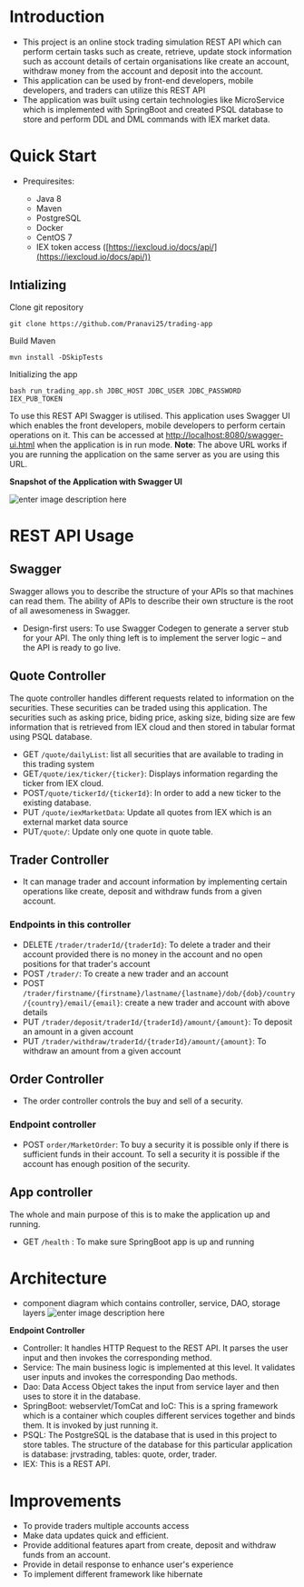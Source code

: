 

# Introduction  

- This project is an online stock trading simulation REST API which can perform certain tasks such as create, retrieve, update stock information  such as account details of certain organisations like create an account, withdraw money from the account and deposit into the account.    
-  This application can be used by front-end developers, mobile developers, and traders can utilize this REST API  
- The application was built using certain technologies like MicroService which is implemented with SpringBoot and created PSQL database to store and perform DDL and DML commands with IEX market data.
     

# Quick Start  

- Prequiresites:   
       
   - Java 8
   - Maven
   - PostgreSQL
   -  Docker
   - CentOS 7
   - IEX token access ([https://iexcloud.io/docs/api/](https://iexcloud.io/docs/api/))
 ## Intializing 
  

 Clone git repository
 

    git clone https://github.com/Pranavi25/trading-app
Build Maven 

    mvn install -DSkipTests
Initializing the app

    bash run_trading_app.sh JDBC_HOST JDBC_USER JDBC_PASSWORD IEX_PUB_TOKEN
To use this REST API Swagger is utilised.
This application uses Swagger UI which enables the front developers, mobile developers to perform certain operations on it. This can be accessed at [http://localhost:8080/swagger-ui.html](http://localhost:8080/swagger-ui.html) when the application is in run mode.
**Note**: The above URL works if you are running the application on the same server as you are using this URL.

**Snapshot of the Application with Swagger UI**

![enter image description here](https://lh3.googleusercontent.com/IVY9WvdMU9FE_3FRGAKf7hAIEvQ51nRGXrKPQiJ7i_TMxYHAbpux7lX9yPjnA9o6GPClOh2aOLQ)



    

   
     

# REST API Usage  

## Swagger  

Swagger allows you to describe the structure of your APIs so that machines can read them. The ability of APIs to describe their own structure is the root of all awesomeness in Swagger. 
-   Design-first users: To use  Swagger Codegen  to  generate a server stub  for your API. The only thing left is to implement the server logic – and the API is ready to go live.

## Quote Controller  

The quote controller handles different requests related to information on the securities. These securities can be traded using this application. The securities such as asking price, biding price, asking size, biding size are few information that is retrieved from IEX cloud and then stored in tabular format using PSQL database.
  
   - GET `/quote/dailyList`: list all securities that are available to trading in this trading system  
   - GET`/quote/iex/ticker/{ticker}`: Displays information regarding the ticker from IEX cloud.
   - POST`/quote/tickerId/{tickerId}`: In order to add a new ticker to the existing database.	 
   - PUT `/quote/iexMarketData`: Update all quotes from IEX which is an external market data source
   - PUT`/quote/`: Update only one quote in quote table. 

## Trader Controller  

- It can manage trader and account information by implementing certain operations like create, deposit and withdraw funds from a given account.  
### Endpoints in this controller
-   DELETE `/trader/traderId/{traderId}`: To delete a trader and their account provided there is no money in the account and no open positions for that trader's account
-   POST `/trader/`: To create a new trader and an account
-   POST `/trader/firstname/{firstname}/lastname/{lastname}/dob/{dob}/country/{country}/email/{email}`: create a new trader and account with above details
-   PUT `/trader/deposit/traderId/{traderId}/amount/{amount}`: To deposit an amount in a given account
-   PUT `/trader/withdraw/traderId/{traderId}/amount/{amount}`: To withdraw an amount from a given account  

## Order Controller  
-  The order controller controls the buy and sell of a security. 
### Endpoint controller
- POST `order/MarketOrder`: To buy a security it is possible only if there is sufficient funds in their account. To sell a security it is possible if the account has enough position of the security. 

## App controller  
The whole and main purpose of this is to make the application up and running.
- GET `/health` : To make sure SpringBoot app is up and running  



# Architecture  

- component diagram which contains controller, service, DAO, storage layers 
![enter image description here](https://lh3.googleusercontent.com/QzqxuRLM9UFt-5JuE4y0sgij66XAgtTpPgiUBS00PsKkqg0mSQcrDxMplPMSM2LceULCRAbmJ9o "Trading App Architecture")



**Endpoint Controller**
   - Controller: It handles HTTP Request to the REST API. It parses the user input and then invokes the corresponding method. 
   - Service: The main business logic is implemented at this level. It validates user inputs and invokes the corresponding Dao methods.   
   - Dao: Data Access Object takes the input from service layer and then uses to store it in the database.   
   - SpringBoot: webservlet/TomCat and IoC: This is a spring framework which is a container which couples different services together and binds them. It is invoked by just running it.   
   - PSQL: The PostgreSQL is the database that is used in this project to store tables. The structure of the database for this particular application is database: jrvstrading, tables: quote, order, trader. 
   - IEX: This is a REST API. 
     

# Improvements  

- To provide traders multiple accounts access
- Make data updates quick and efficient.
- Provide additional features apart from create, deposit and withdraw funds from an account.
- Provide in detail response to enhance user's experience
- To implement different framework like hibernate  

<!--stackedit_data:
eyJoaXN0b3J5IjpbMjE0NjIwNjU0LDY2MzAwMzQzMCwtNTIwNz
Y1MzA0LC03MDg3MDExNTBdfQ==
-->
